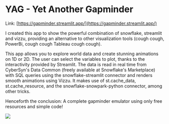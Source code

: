 # YAG - Yet Another Gapminder

Link: [https://gapminder.streamlit.app/](https://gapminder.streamlit.app/)

I created this app to show the powerful combination of snowflake, streamlit and vizzu, providing an alternative to other visualization tools (cough cough, PowerBi, cough cough Tableau cough cough).

This app allows you to explore world data and create stunning animations on 1D or 2D. The user can select the variables to plot, thanks to the interactivity provided by Streamlit. The data is read in real time from CyberSyn's Data Common (freely available at Snowflake's Marketplace) with SQL queries using the snowflake-streamlit connector and renders smooth animations using Vizzu. It makes use of st.cache_data, st.cache_resource, and the snowflake-snowpark-python connector, among other tricks.

Henceforth the conclusion: A complete gapminder emulator using only free resources and simple code!

![](https://github.com/sebastiandres/gapminder/static/gapminder.gif?raw=true)